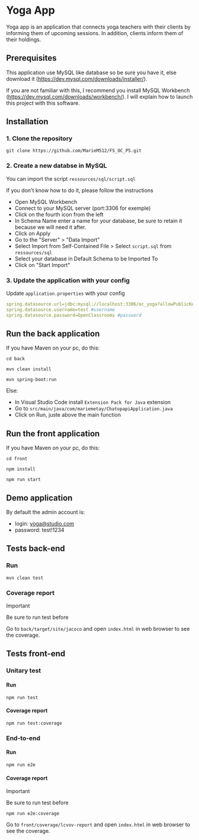 # Yoga App

Yoga app is an application that connects yoga teachers with their clients by informing them of upcoming sessions. In addition, clients inform them of their holdings.

## Prerequisites

This application use MySQL like database so be sure you have it, else download it (https://dev.mysql.com/downloads/installer/).

If you are not familiar with this, I recommend you install MySQL Workbench (https://dev.mysql.com/downloads/workbench/). I will explain how to launch this project with this software.

## Installation

### 1. Clone the repository
```
git clone https://github.com/MarieM512/FS_OC_P5.git
```

### 2. Create a new databse in MySQL

You can import the script `ressources/sql/script.sql`

If you don't know how to do it, please follow the instructions

- Open MySQL Workbench
- Connect to your MySQL server (port:3306 for exemple)
- Click on the fourth icon from the left
- In Schema Name enter a name for your database, be sure to retain it because we will need it after.
- Click on Apply
- Go to the "Server" > "Data Import"
- Select Import from Self-Contained File > Select `script.sql` from `ressources/sql`
- Select your database in Default Schema to be Imported To
- Click on "Start Import"

### 3. Update the application with your config

Update `application.properties` with your config
```yaml
spring.datasource.url=jdbc:mysql://localhost:3306/oc_yoga?allowPublicKeyRetrieval=true #replace oc_yoga with the name of your database
spring.datasource.username=test #username
spring.datasource.password=OpenClassrooms #password
```

## Run the back application

If you have Maven on your pc, do this:
```
cd back
```

```
mvn clean install
```

```
mvn spring-boot:run
```

Else:

- In Visual Studio Code install `Extension Pack for Java` extension
- Go to `src/main/java/com/mariemetay/ChatopapiApplication.java`
- Click on Run, juste above the main function

## Run the front application

If you have Maven on your pc, do this:
```
cd front
```

```
npm install
```

```
npm run start
```

## Demo application

By default the admin account is:
- login: yoga@studio.com
- password: test!1234

## Tests back-end

### Run
```
mvn clean test
```

### Coverage report

> [!IMPORTANT]
> Be sure to run test before

Go to `back/target/site/jacoco` and open `index.html` in web browser to see the coverage.

## Tests front-end

### Unitary test

#### Run
```
npm run test
```

#### Coverage report
```
npm run test:coverage
```

### End-to-end

#### Run
```
npm run e2e
```

#### Coverage report

> [!IMPORTANT]
> Be sure to run test before

```
npm run e2e:coverage
```

Go to `front/coverage/lcvov-report` and open `index.html` in web browser to see the coverage.
